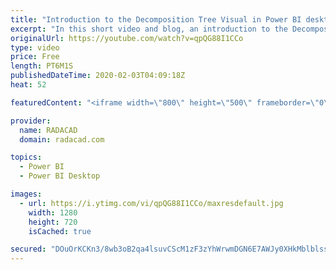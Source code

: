 ```yaml
---
title: "Introduction to the Decomposition Tree Visual in Power BI desktop"
excerpt: "In this short video and blog, an introduction to the Decomposition tree has been provided"
originalUrl: https://youtube.com/watch?v=qpQG88I1CCo
type: video
price: Free
length: PT6M1S
publishedDateTime: 2020-02-03T04:09:18Z
heat: 52

featuredContent: "<iframe width=\"800\" height=\"500\" frameborder=\"0\" src=\"https://www.youtube.com/embed/qpQG88I1CCo\" allow=\"accelerometer; autoplay; encrypted-media; gyroscope; picture-in-picture\" allowfullscreen></iframe>"

provider:
  name: RADACAD
  domain: radacad.com

topics:
  - Power BI
  - Power BI Desktop

images:
  - url: https://i.ytimg.com/vi/qpQG88I1CCo/maxresdefault.jpg
    width: 1280
    height: 720
    isCached: true

secured: "DOuOrKCKn3/8wb3oB2qa4lsuvCScM1zF3zYhWrwmDGN6E7AWJy0XHkMblblssyIXiZW0E9cEJDnPeyhKQxNUgOq1UFrUf80CXihNWAu5HTOtpP7xfb1KjIvmp9oFyNaC9Z3LCuZqjv6MXBA5Qsv0FXT3hxHtozwxj+eQmhvlLRj83VNfvVYAWE0+fKNwiJMipxwjtoBRR2e75N7iMqKP26tRURXa1+FSj2u49vr/yhDRpLS6zIkI5owFN0dsxuzYUJb7dW9oc1DSAOSXfUlyls/qpcGdn8b+r4rVNQSPeGUTX5JFp1M9Jg3/GbSajwhvBZ4eV4lcHjA9eL2+jHWEBFtXst65mV50gmFLnttNpE7P/28okCtA9XBMgZdA6CrYnnkBEZBD1vjKjM3O0if6CYzQxLYd9Bk7b9rWI+26n9s=;d6F/ScJxFJjcKX8DHEJ8WA=="
---
```


